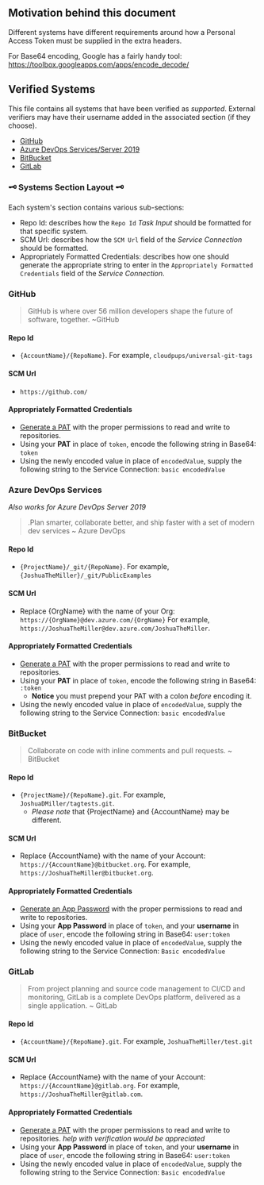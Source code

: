 ## Motivation behind this document

Different systems have different requirements around how a Personal Access Token must be supplied in the extra headers.

For Base64 encoding, Google has a fairly handy tool: https://toolbox.googleapps.com/apps/encode_decode/

## Verified Systems

This file contains all systems that have been verified as *supported*. External verifiers may have their username added in the associated section (if they choose).

* [GitHub](#github)
* [Azure DevOps Services/Server 2019](#azure-devops-services)
* [BitBucket](#bitbucket)
* [GitLab](#gitlab)

### 🗝 Systems Section Layout 🗝

Each system's section contains various sub-sections:

* Repo Id: describes how the `Repo Id` *Task Input* should be formatted for that specific system.
* SCM Url: describes how the `SCM Url` field of the *Service Connection* should be formatted.
* Appropriately Formatted Credentials: describes how one should generate the appropriate string to enter in the `Appropriately Formatted Credentials` field of the *Service Connection*.

### GitHub

> GitHub is where over 56 million developers shape the future of software, together. ~GitHub

#### Repo Id

* `{AccountName}/{RepoName}`. For example, `cloudpups/universal-git-tags`

#### SCM Url

* `https://github.com/`

#### Appropriately Formatted Credentials

* [Generate a PAT](https://docs.github.com/en/github/authenticating-to-github/creating-a-personal-access-token) with the proper permissions to read and write to repositories.
* Using your **PAT** in place of `token`, encode the following string in Base64: `token`
* Using the newly encoded value in place of `encodedValue`, supply the following string to the Service Connection: `basic encodedValue`

### Azure DevOps Services

*Also works for Azure DevOps Server 2019*

> .Plan smarter, collaborate better, and ship faster with a set of modern dev services ~ Azure DevOps

#### Repo Id

* `{ProjectName}/_git/{RepoName}`. For example, `{JoshuaTheMiller}/_git/PublicExamples`

#### SCM Url

* Replace {OrgName} with the name of your Org: `https://{OrgName}@dev.azure.com/{OrgName}` For example, `https://JoshuaTheMiller@dev.azure.com/JoshuaTheMiller`.

#### Appropriately Formatted Credentials

* [Generate a PAT](https://docs.microsoft.com/en-us/azure/devops/organizations/accounts/use-personal-access-tokens-to-authenticate?view=azure-devops&tabs=preview-page) with the proper permissions to read and write to repositories.
* Using your **PAT** in place of `token`, encode the following string in Base64: `:token`
  * **Notice** you must prepend your PAT with a colon *before* encoding it.
* Using the newly encoded value in place of `encodedValue`, supply the following string to the Service Connection: `basic encodedValue`

### BitBucket

> Collaborate on code with inline comments and pull requests. ~ BitBucket

#### Repo Id

* `{ProjectName}/{RepoName}.git`. For example, `JoshuaDMiller/tagtests.git`.
  * *Please note* that {ProjectName} and {AccountName} may be different.

#### SCM Url

* Replace {AccountName} with the name of your Account: `https://{AccountName}@bitbucket.org`. For example, `https://JoshuaTheMiller@bitbucket.org`.

#### Appropriately Formatted Credentials

* [Generate an App Password](https://support.atlassian.com/bitbucket-cloud/docs/app-passwords/) with the proper permissions to read and write to repositories.
* Using your **App Password** in place of `token`, and your **username** in place of `user`, encode the following string in Base64: `user:token`  
* Using the newly encoded value in place of `encodedValue`, supply the following string to the Service Connection: `Basic encodedValue`

### GitLab

> From project planning and source code management to CI/CD and monitoring, GitLab is a complete DevOps platform, delivered as a single application. ~ GitLab

#### Repo Id

* `{AccountName}/{RepoName}.git`. For example, `JoshuaTheMiller/test.git`

#### SCM Url

* Replace {AccountName} with the name of your Account: `https://{AccountName}@gitlab.org`. For example, `https://JoshuaTheMiller@gitlab.com`.

#### Appropriately Formatted Credentials

* [Generate a PAT](https://docs.gitlab.com/ee/user/profile/personal_access_tokens.html) with the proper permissions to read and write to repositories.	*help with verification would be appreciated*
* Using your **App Password** in place of `token`, and your **username** in place of `user`, encode the following string in Base64: `user:token`  
* Using the newly encoded value in place of `encodedValue`, supply the following string to the Service Connection: `Basic encodedValue`